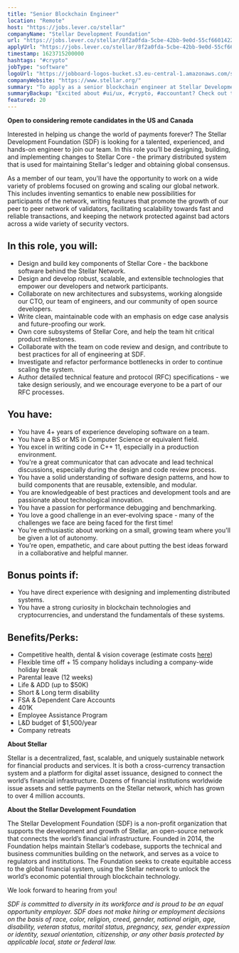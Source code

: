 ```yaml
---
title: "Senior Blockchain Engineer"
location: "Remote"
host: "https://jobs.lever.co/stellar"
companyName: "Stellar Development Foundation"
url: "https://jobs.lever.co/stellar/8f2a0fda-5cbe-42bb-9e0d-55cf66014225"
applyUrl: "https://jobs.lever.co/stellar/8f2a0fda-5cbe-42bb-9e0d-55cf66014225/apply"
timestamp: 1623715200000
hashtags: "#crypto"
jobType: "software"
logoUrl: "https://jobboard-logos-bucket.s3.eu-central-1.amazonaws.com/stellar-development-foundation"
companyWebsite: "https://www.stellar.org/"
summary: "To apply as a senior blockchain engineer at Stellar Development Foundation, you preferably need to have 4+ years of experience developing software on a team."
summaryBackup: "Excited about #ui/ux, #crypto, #accountant? Check out this job post!"
featured: 20
---
```


**Open to considering remote candidates in the US and Canada**

Interested in helping us change the world of payments forever? The Stellar Development Foundation (SDF) is looking for a talented, experienced, and hands-on engineer to join our team. In this role you’ll be designing, building, and implementing changes to Stellar Core - the primary distributed system that is used for maintaining Stellar's ledger and obtaining global consensus.

As a member of our team, you'll have the opportunity to work on a wide variety of problems focused on growing and scaling our global network. This includes inventing semantics to enable new possibilities for participants of the network, writing features that promote the growth of our peer to peer network of validators, facilitating scalability towards fast and reliable transactions, and keeping the network protected against bad actors across a wide variety of security vectors.

## In this role, you will:

*   Design and build key components of Stellar Core - the backbone software behind the Stellar Network.
*   Design and develop robust, scalable, and extensible technologies that empower our developers and network participants.
*   Collaborate on new architectures and subsystems, working alongside our CTO, our team of engineers, and our community of open source developers.
*   Write clean, maintainable code with an emphasis on edge case analysis and future-proofing our work.
*   Own core subsystems of Stellar Core, and help the team hit critical product milestones.
*   Collaborate with the team on code review and design, and contribute to best practices for all of engineering at SDF.
*   Investigate and refactor performance bottlenecks in order to continue scaling the system.
*   Author detailed technical feature and protocol (RFC) specifications - we take design seriously, and we encourage everyone to be a part of our RFC processes.

## You have:

*   You have 4+ years of experience developing software on a team.
*   You have a BS or MS in Computer Science or equivalent field.
*   You excel in writing code in C++ 11, especially in a production environment.
*   You're a great communicator that can advocate and lead technical discussions, especially during the design and code review process.
*   You have a solid understanding of software design patterns, and how to build components that are reusable, extensible, and modular.
*   You are knowledgeable of best practices and development tools and are passionate about technological innovation.
*   You have a passion for performance debugging and benchmarking.
*   You love a good challenge in an ever-evolving space - many of the challenges we face are being faced for the first time!
*   You're enthusiastic about working on a small, growing team where you'll be given a lot of autonomy.
*   You're open, empathetic, and care about putting the best ideas forward in a collaborative and helpful manner.

## Bonus points if:

*   You have direct experience with designing and implementing distributed systems.
*   You have a strong curiosity in blockchain technologies and cryptocurrencies, and understand the fundamentals of these systems.

## Benefits/Perks:

*   Competitive health, dental & vision coverage (estimate costs [here](https://secure.zenefits.com/benefitsPreview/requiredInformation?token=8fd13775-a407-463f-a3e7-dd329ba07622))
*   Flexible time off + 15 company holidays including a company-wide holiday break
*   Parental leave (12 weeks)
*   Life & ADD (up to $50K)
*   Short & Long term disability
*   FSA & Dependent Care Accounts
*   401K 
*   Employee Assistance Program
*   L&D budget of $1,500/year
*   Company retreats

**About Stellar**

Stellar is a decentralized, fast, scalable, and uniquely sustainable network for financial products and services. It is both a cross-currency transaction system and a platform for digital asset issuance, designed to connect the world’s financial infrastructure. Dozens of financial institutions worldwide issue assets and settle payments on the Stellar network, which has grown to over 4 million accounts.   

**About the Stellar Development Foundation**

The Stellar Development Foundation (SDF) is a non-profit organization that supports the development and growth of Stellar, an open-source network that connects the world’s financial infrastructure. Founded in 2014, the Foundation helps maintain Stellar’s codebase, supports the technical and business communities building on the network, and serves as a voice to regulators and institutions. The Foundation seeks to create equitable access to the global financial system, using the Stellar network to unlock the world’s economic potential through blockchain technology.

We look forward to hearing from you!

_SDF is committed to diversity in its workforce and is proud to be an equal opportunity employer. SDF does not make hiring or employment decisions on the basis of race, color, religion, creed, gender, national origin, age, disability, veteran status, marital status, pregnancy, sex, gender expression or identity, sexual orientation, citizenship, or any other basis protected by applicable local, state or federal law._
